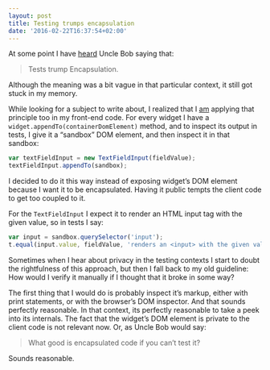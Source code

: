 ```yaml
---
layout: post
title: Testing trumps encapsulation
date: '2016-02-22T16:37:54+02:00'
---
```

At some point I have
[heard](https://8thlight.com/blog/uncle-bob/2015/06/30/the-little-singleton.html)
Uncle Bob saying that:

> Tests trump Encapsulation.

Although the meaning was a bit vague in that particular context, it
still got stuck in my memory.

While looking for a subject to write about, I realized that I
[am](https://github.com/gurdiga/xo/tree/master/app/widgets)
applying that principle too in my front-end code. For every widget I
have a `widget.appendTo(containerDomElement)` method, and to inspect its
output in tests, I give it a “sandbox” DOM element, and then inspect it
in that sandbox:

```js
var textFieldInput = new TextFieldInput(fieldValue);
textFieldInput.appendTo(sandbox);
```

I decided to do it this way instead of exposing widget’s DOM element
because I want it to be encapsulated. Having it public tempts the client
code to get too coupled to it.

For the `TextFieldInput` I expect it to render an HTML input tag with
the given value, so in tests I say:

```js
var input = sandbox.querySelector('input');
t.equal(input.value, fieldValue, 'renders an <input> with the given value');
```

Sometimes when I hear about privacy in the testing contexts I start to
doubt the rightfulness of this approach, but then I fall back to my old
guideline: How would I verify it manually if I thought that it broke in
some way?

The first thing that I would do is probably inspect it’s markup, either
with print statements, or with the browser’s DOM inspector. And that
sounds perfectly reasonable. In that context, its perfectly reasonable
to take a peek into its internals. The fact that the widget’s DOM
element is private to the client code is not relevant now. Or, as Uncle
Bob would say:

> What good is encapsulated code if you can’t test it?

Sounds reasonable.
